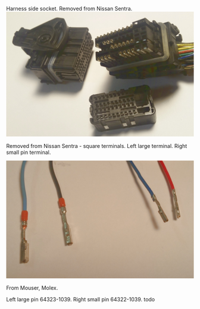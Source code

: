 
Harness side socket. Removed from Nissan Sentra.
![i](Hardware/microrusefi/microRusEfi_connectors/microRusEfi_Nissan_harness_socket.jpg)


Removed from Nissan Sentra - square terminals.
Left large terminal. Right small pin terminal.

![i](Hardware/microrusefi/microRusEfi_connectors/microRusEfi_Nissan_crimped_terminals.jpg)


From Mouser, Molex.

Left large pin 64323-1039.
Right small pin 64322-1039.
todo
